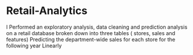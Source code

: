 # Retail-Analytics

I Performed an exploratory analysis, data cleaning and prediction analysis on a retail database broken down into three tables
( stores, sales and features)
Predicting the department-wide sales for each store for the following year
Linearly
